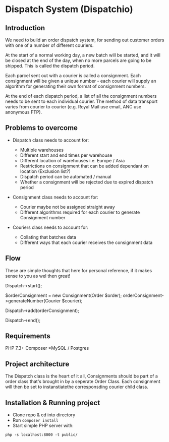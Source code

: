 # Dispatch System (Dispatchio)

## Introduction

We need to build an order dispatch system, for sending out customer orders with one of a number of
different couriers.

At the start of a normal working day, a new batch will be started, and it will be closed at the end of the
day, when no more parcels are going to be shipped. This is called the dispatch period.

Each parcel sent out with a courier is called a consignment. Each consignment will be given a unique
number - each courier will supply an algorithm for generating their own format of consignment numbers.

At the end of each dispatch period, a list of all the consignment numbers needs to be sent to each
individual courier. The method of data transport varies from courier to courier (e.g. Royal Mail use email,
ANC use anonymous FTP).


## Problems to overcome

- Dispatch class needs to account for:
    - Multiple warehouses
    - Different start and end times per warehouse
    - Different location of warehouses i.e. Europe / Asia
    - Restrictions on consignment that can be added dependant on location (Exclusion list?)
    - Dispatch period can be automated / manual
    - Whether a consignment will be rejected due to expired dispatch period

- Consignment class needs to account for:
    - Courier maybe not be assigned straight away
    - Different algorithms required for each courier to generate Consignment number
    
- Couriers class needs to account for:
    - Collating that batches data
    - Different ways that each courier receives the consignment data


## Flow

These are simple thoughts that here for personal reference, if it makes sense to you as wel then great!

Dispatch->start();

$orderConsignment = new Consignment(Order $order);
orderConsignment->generateNumber(Courier $courier);

Dispatch->add(orderConsignment);

Dispatch->end();

## Requirements

PHP 7.3+
Composer
*MySQL / Postgres

## Project architecture
The Dispatch class is the heart of it all, Consignments should be part of a order class that's brought in by a seperate Order Class. Each consignment will then be set to instanstiatethe corresponsding courier child class.


## Installation & Running project

- Clone repo & cd into directory
- Run ```composer install``` 
- Start simple PHP server with:

```
php -s localhost:8000 -t public/
```
